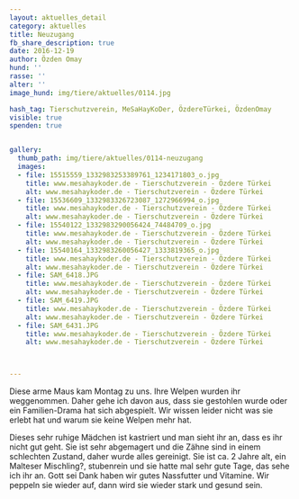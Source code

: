 ```yaml
---
layout: aktuelles_detail
category: aktuelles
title: Neuzugang
fb_share_description: true
date: 2016-12-19
author: Özden Omay
hund: ''
rasse: ''
alter: ''
image_hund: img/tiere/aktuelles/0114.jpg

hash_tag: Tierschutzverein, MeSaHayKoDer, ÖzdereTürkei, ÖzdenOmay
visible: true
spenden: true


gallery:
  thumb_path: img/tiere/aktuelles/0114-neuzugang
  images:
  - file: 15515559_1332983253389761_1234171803_o.jpg
    title: www.mesahaykoder.de - Tierschutzverein - Özdere Türkei
    alt: www.mesahaykoder.de - Tierschutzverein - Özdere Türkei
  - file: 15536609_1332983326723087_1272966994_o.jpg
    title: www.mesahaykoder.de - Tierschutzverein - Özdere Türkei
    alt: www.mesahaykoder.de - Tierschutzverein - Özdere Türkei
  - file: 15540122_1332983290056424_74484709_o.jpg
    title: www.mesahaykoder.de - Tierschutzverein - Özdere Türkei
    alt: www.mesahaykoder.de - Tierschutzverein - Özdere Türkei
  - file: 15540164_1332983260056427_1333819365_o.jpg
    title: www.mesahaykoder.de - Tierschutzverein - Özdere Türkei
    alt: www.mesahaykoder.de - Tierschutzverein - Özdere Türkei
  - file: SAM_6418.JPG
    title: www.mesahaykoder.de - Tierschutzverein - Özdere Türkei
    alt: www.mesahaykoder.de - Tierschutzverein - Özdere Türkei
  - file: SAM_6419.JPG
    title: www.mesahaykoder.de - Tierschutzverein - Özdere Türkei
    alt: www.mesahaykoder.de - Tierschutzverein - Özdere Türkei
  - file: SAM_6431.JPG
    title: www.mesahaykoder.de - Tierschutzverein - Özdere Türkei
    alt: www.mesahaykoder.de - Tierschutzverein - Özdere Türkei



---
```


Diese arme Maus kam Montag zu uns. Ihre Welpen wurden ihr weggenommen. Daher gehe ich davon aus, dass sie gestohlen wurde oder ein Familien-Drama hat sich abgespielt. 
Wir wissen leider nicht was sie erlebt hat und warum sie keine Welpen mehr hat. 

Dieses sehr ruhige Mädchen ist kastriert und man sieht ihr an, dass es ihr nicht gut geht.
Sie ist sehr abgemagert und die Zähne sind in einem schlechten Zustand, daher 
wurde alles gereinigt. Sie ist ca. 2 Jahre alt, ein Malteser Mischling?, stubenrein und sie hatte mal sehr gute Tage, das sehe ich ihr an.
Gott sei Dank haben wir gutes Nassfutter und Vitamine. Wir peppeln sie wieder auf, dann wird sie wieder stark und gesund sein.